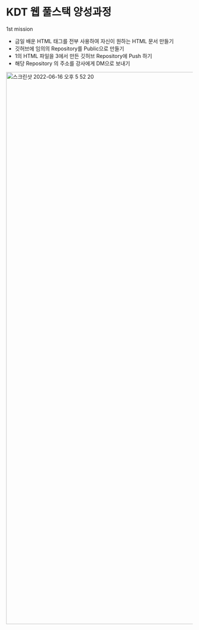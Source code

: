 # KDT 웹 풀스택 양성과정 
1st mission

- 금일 배운 HTML 태그를 전부 사용하여 자신이 원하는 HTML 문서 만들기
- 깃허브에 임의의 Repository를 Public으로 만들기
- 1의 HTML 파일을 3에서 만든 깃허브 Repository에 Push 하기
- 해당 Repository 의 주소를 강사에게 DM으로 보내기

<img width="1492" alt="스크린샷 2022-06-16 오후 5 52 20" src="https://user-images.githubusercontent.com/92978598/174032525-ecc854ed-e94f-4a1d-b9c5-391c70e3f431.png">
